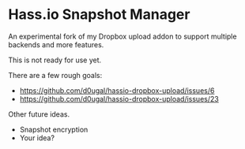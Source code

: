 # Hass.io Snapshot Manager

An experimental fork of my Dropbox upload addon to support multiple backends
and more features.

This is not ready for use yet.

There are a few rough goals:

- https://github.com/d0ugal/hassio-dropbox-upload/issues/6
- https://github.com/d0ugal/hassio-dropbox-upload/issues/23

Other future ideas.

- Snapshot encryption
- Your idea?
